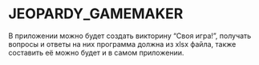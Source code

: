# JEOPARDY_GAMEMAKER
В приложении можно будет создать викторину “Своя игра!”, получать вопросы и ответы на них программа должна из xlsx файла, также составить её можно  будет и в самом приложении.
